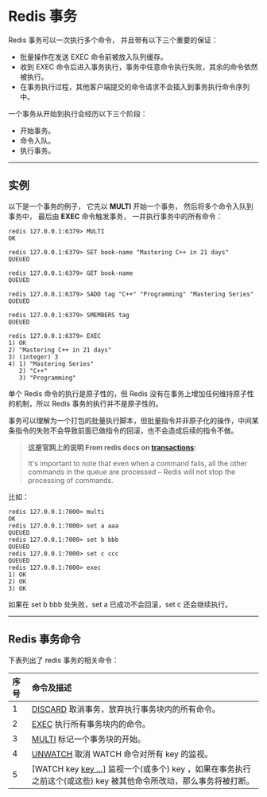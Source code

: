 # Redis 事务

Redis 事务可以一次执行多个命令， 并且带有以下三个重要的保证：

- 批量操作在发送 EXEC 命令前被放入队列缓存。
- 收到 EXEC 命令后进入事务执行，事务中任意命令执行失败，其余的命令依然被执行。
- 在事务执行过程，其他客户端提交的命令请求不会插入到事务执行命令序列中。

一个事务从开始到执行会经历以下三个阶段：

- 开始事务。
- 命令入队。
- 执行事务。

------

## 实例

以下是一个事务的例子， 它先以 **MULTI** 开始一个事务， 然后将多个命令入队到事务中， 最后由 **EXEC** 命令触发事务， 一并执行事务中的所有命令：

```
redis 127.0.0.1:6379> MULTI
OK

redis 127.0.0.1:6379> SET book-name "Mastering C++ in 21 days"
QUEUED

redis 127.0.0.1:6379> GET book-name
QUEUED

redis 127.0.0.1:6379> SADD tag "C++" "Programming" "Mastering Series"
QUEUED

redis 127.0.0.1:6379> SMEMBERS tag
QUEUED

redis 127.0.0.1:6379> EXEC
1) OK
2) "Mastering C++ in 21 days"
3) (integer) 3
4) 1) "Mastering Series"
   2) "C++"
   3) "Programming"
```

单个 Redis 命令的执行是原子性的，但 Redis 没有在事务上增加任何维持原子性的机制，所以 Redis 事务的执行并不是原子性的。

事务可以理解为一个打包的批量执行脚本，但批量指令并非原子化的操作，中间某条指令的失败不会导致前面已做指令的回滚，也不会造成后续的指令不做。

> **这是官网上的说明 From redis docs on [transactions](http://redis.io/topics/transactions):**
>
> It's important to note that even when a command fails, all the other commands in the queue are processed – Redis will not stop the processing of commands.

比如：

```
redis 127.0.0.1:7000> multi
OK
redis 127.0.0.1:7000> set a aaa
QUEUED
redis 127.0.0.1:7000> set b bbb
QUEUED
redis 127.0.0.1:7000> set c ccc
QUEUED
redis 127.0.0.1:7000> exec
1) OK
2) OK
3) OK
```

如果在 set b bbb 处失败，set a 已成功不会回滚，set c 还会继续执行。

------

## Redis 事务命令

下表列出了 redis 事务的相关命令：

| 序号 | 命令及描述                                                   |
| :--- | :----------------------------------------------------------- |
| 1    | [DISCARD](https://www.runoob.com/redis/transactions-discard.html) 取消事务，放弃执行事务块内的所有命令。 |
| 2    | [EXEC](https://www.runoob.com/redis/transactions-exec.html) 执行所有事务块内的命令。 |
| 3    | [MULTI](https://www.runoob.com/redis/transactions-multi.html) 标记一个事务块的开始。 |
| 4    | [UNWATCH](https://www.runoob.com/redis/transactions-unwatch.html) 取消 WATCH 命令对所有 key 的监视。 |
| 5    | [WATCH key [key ...\]](https://www.runoob.com/redis/transactions-watch.html) 监视一个(或多个) key ，如果在事务执行之前这个(或这些) key 被其他命令所改动，那么事务将被打断。 |